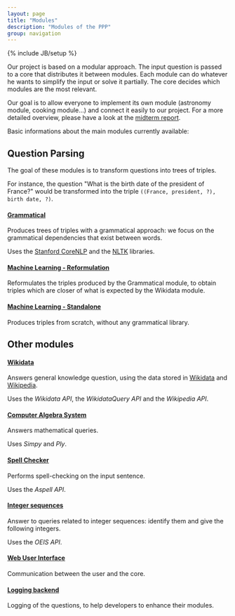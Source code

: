 ```yaml
---
layout: page
title: "Modules"
description: "Modules of the PPP"
group: navigation
---
```

{% include JB/setup %}

Our project is based on a modular approach. The input question is passed to a core that distributes it between modules. Each module can do whatever he wants to simplify the input or solve it partially. The core decides which modules are the most relevant.

Our goal is to allow everyone to implement its own module (astronomy module, cooking module...) and connect it easily to our project. For a more detailed overview, please have a look at the [midterm report](midtermReport.pdf).

Basic informations about the main modules currently available:

## Question Parsing

The goal of these modules is to transform questions into trees of triples.

For instance, the question "What is the birth date of the president of France?"
would be transformed into the triple `((France, president, ?), birth date, ?)`.

#### [Grammatical](//github.com/ProjetPP/PPP-QuestionParsing-Grammatical)

Produces trees of triples with a grammatical approach: we focus on the grammatical
dependencies that exist between words.

Uses the [Stanford CoreNLP](http://nlp.stanford.edu/software/corenlp.shtml) and
the [NLTK](http://www.nltk.org/) libraries.

#### [Machine Learning - Reformulation](//github.com/ProjetPP/PPP-QuestionParsing-ML-Reformulation)

Reformulates the triples produced by the Grammatical module, to obtain triples
which are closer of what is expected by the Wikidata module.

#### [Machine Learning - Standalone](//github.com/ProjetPP/PPP-QuestionParsing-ML-Standalone)

Produces triples from scratch, without any grammatical library.

## Other modules

#### [Wikidata](https://github.com/ProjetPP/PPP-Wikidata)

Answers general knowledge question, using the data stored in [Wikidata](http://www.wikidata.org/) and [Wikipedia](http://www.wikipedia.org/).

Uses the *Wikidata API*, the *WikidataQuery API* and the *Wikipedia API*.

#### [Computer Algebra System](https://github.com/ProjetPP/PPP-CAS)

Answers mathematical queries.

Uses *Simpy* and *Ply*.

#### [Spell Checker](https://github.com/ProjetPP/PPP-Spell-Checker)

Performs spell-checking on the input sentence.

Uses the *Aspell API*.

#### [Integer sequences](https://github.com/ProjetPP/PPP-OEIS)

Answer to queries related to integer sequences: identify them and give the
following integers.

Uses the *OEIS API*.

#### [Web User Interface](https://github.com/ProjetPP/PPP-WebUi)

Communication between the user and the core.

#### [Logging backend](https://github.com/ProjetPP/PPP-Logger)

Logging of the questions, to help developers to enhance their modules.
